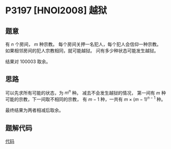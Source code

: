 # P3197 [HNOI2008] 越狱 

## 题意

有 $n$ 个房间， $m$ 种宗教。
每个房间关押一名犯人，每个犯人会信仰一种宗教。
如果相邻房间的犯人宗教相同，就可能越狱。
问有多少种状态可能发生越狱。

结果对 $100003$ 取余。

## 思路

可以先求所有可能的状态，为 $m^n$ 种。
减去不会发生越狱的情况，
第一间有 $m$ 种可能的宗教，下一间取不相同的宗教，
有 $m-1$ 种，一共有 $m \times (m-1)^{n-1}$ 种。

最终结果为两者相减后取余。

## 题解代码

[代码](main.cpp)
